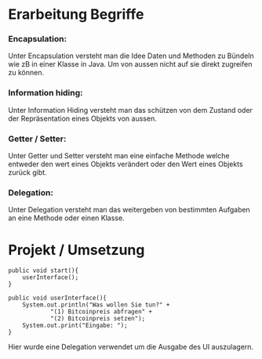 # Erarbeitung Begriffe

### Encapsulation:
Unter Encapsulation versteht man die Idee Daten und Methoden zu Bündeln wie zB in einer Klasse in Java. Um von aussen nicht auf sie direkt zugreifen zu können.

### Information hiding:
Unter Information Hiding versteht man das schützen von dem Zustand oder der Repräsentation eines Objekts von aussen.

### Getter / Setter:
Unter Getter und Setter versteht man eine einfache Methode welche entweder den wert eines Objekts verändert oder den Wert eines Objekts zurück gibt.

### Delegation: 
Unter Delegation versteht man das weitergeben von bestimmten Aufgaben an eine Methode oder einen Klasse.


# Projekt / Umsetzung

    
    public void start(){
        userInterface();
    }
    
    public void userInterface(){
        System.out.println("Was wollen Sie tun?" +
                "(1) Bitcoinpreis abfragen" +
                "(2) Bitcoinpreis setzen");
        System.out.print("Eingabe: ");
    }
    
    
 Hier wurde eine Delegation verwendet um die Ausgabe des UI auszulagern.

